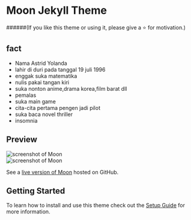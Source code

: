 # Moon Jekyll Theme
    
######(If you like this theme or using it, please give a :star: for motivation.)


## fact
* Nama Astrid Yolanda
* lahir di duri pada tanggal 19 juli 1996
* enggak suka matematika 
* nulis pakai tangan kiri
* suka nonton anime,drama korea,film barat dll
* pemalas
* suka main game
* cita-cita pertama pengen jadi pilot 
* suka baca novel thriller
* insomnia

## Preview

![screenshot of Moon](https://cloud.githubusercontent.com/assets/754514/14509720/61c61058-01d6-11e6-93ab-0918515ecd56.png)    
![screenshot of Moon](https://cloud.githubusercontent.com/assets/754514/14509716/61ac6c8e-01d6-11e6-879f-8308883de790.png)

See a [live version of Moon](http://taylantatli.github.io/Moon) hosted on GitHub.

## Getting Started

To learn how to install and use this theme check out the [Setup Guide](http://taylantatli.me/Moon/moon-theme/) for more information.
